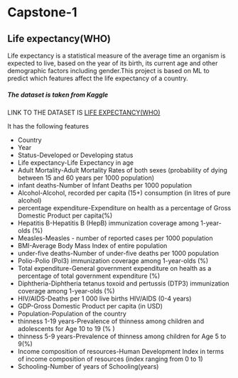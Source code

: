 # Capstone-1
## Life expectancy(WHO)
Life expectancy is a statistical measure of the average time an organism is expected to live, based on the year of its birth, its current age and other demographic factors including gender.This project is based on ML to predict which features affect the life expectancy of a country.
##### The dataset is taken from Kaggle
LINK TO THE DATASET IS 
[LIFE EXPECTANCY(WHO)](https://www.kaggle.com/kumarajarshi/life-expectancy-who)

It has the following features
* Country
* Year
* Status-Developed or Developing status
* Life expectancy-Life Expectancy in age
* Adult Mortality-Adult Mortality Rates of both sexes (probability of dying between 15 and 60 years per 1000 population)
* infant deaths-Number of Infant Deaths per 1000 population
* Alcohol-Alcohol, recorded per capita (15+) consumption (in litres of pure alcohol)
* percentage expenditure-Expenditure on health as a percentage of Gross Domestic Product per capita(%)
* Hepatitis B-Hepatitis B (HepB) immunization coverage among 1-year-olds (%)
* Measles-Measles - number of reported cases per 1000 population
* BMI-Average Body Mass Index of entire population
* under-five deaths-Number of under-five deaths per 1000 population
* Polio-Polio (Pol3) immunization coverage among 1-year-olds (%)
* Total expenditure-General government expenditure on health as a percentage of total government expenditure (%)
* Diphtheria-Diphtheria tetanus toxoid and pertussis (DTP3) immunization coverage among 1-year-olds (%)
* HIV/AIDS-Deaths per 1 000 live births HIV/AIDS (0-4 years)
* GDP-Gross Domestic Product per capita (in USD)
* Population-Population of the country
* thinness 1-19 years-Prevalence of thinness among children and adolescents for Age 10 to 19 (% )
* thinness 5-9 years-Prevalence of thinness among children for Age 5 to 9(%)
* Income composition of resources-Human Development Index in terms of income composition of resources (index ranging from 0 to 1)
* Schooling-Number of years of Schooling(years)

